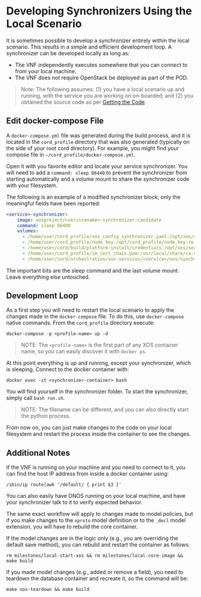 # Developing Synchronizers Using the Local Scenario

It is sometimes possible to develop a synchronizer entirely
within the local scenario. This results in a simple and efficient
development loop. A synchronizer can be developed locally
as long as:

* The VNF independently executes somewhere that you can connect to
  from your local machine.
* The VNF does not require OpenStack be deployed as part of the POD.

> Note: The following assumes: (1) you have a local scenario up and
> running, with the service you are working on on-boarded; and (2) you
> obtained the source code as per [Getting the Code](/getting_the_code.md).

## Edit docker-compose File

A `docker-compose.yml` file was generated during the build process,
and it is located in the `cord_profile` directory that was also generated
(typically on the side of your root cord directory). For example, you
might find your compose file in `~/cord_profile/docker-compose.yml`.

Open it with you favorite editor and locate your service synchronizer.
You will need to add a `command: sleep 86440` to prevent the
synchronizer from starting automatically and a volume mount to share
the synchronizer code with your filesystem.

The following is an example of a modified synchronizer block; only the
meaningful fields have been reported:

```yaml
<service>-synchronizer:
    image: xosproject/<servicename>-synchronizer:candidate
    command: sleep 86400
    volumes:
      - /home/user/cord_profile/xos_config_synchronizer.yaml:/opt/xos/xos_config.yaml:ro
      - /home/user/cord_profile/node_key:/opt/cord_profile/node_key:ro
      - /home/user/cord/build/platform-install/credentials:/opt/xos/services/<service>/credentials:ro
      - /home/user/cord_profile/im_cert_chain.pem:/usr/local/share/ca-certificates/local_certs.crt:ro
      - /home/user/cord/orchestration/xos-services/<service>/xos/synchronizer:/opt/xos/synchronizers/<service>
```

The important bits are the sleep command and the last volume
mount. Leave everything else untouched.

## Development Loop

As a first step you will need to restart the local scenario to apply the
changes made in the `docker-compose` file.  To do this, use
`docker-compose` native commands. From the `cord_profile`
directory execute:

```shell
docker-compose -p <profile-name> up -d
```

> NOTE: The `<profile-name>` is the first part of any XOS container name, so
> you can easily discover it with `docker ps`.

At this point everything is up and running, except your synchronizer, which
is sleeping. Connect to the docker container with:

```shell
docker exec -it <synchronizer-container> bash
```

You will find yourself in the synchronizer folder. To start the synchronizer,
simply call `bash run.sh`.

> NOTE: The filename can be different, and you can also directly start the
> python process.

From now on, you can just make changes to the code on your local
filesystem and restart the process inside the container to see the changes.

## Additional Notes

If the VNF is running on your machine and you need to connect to
it, you can find the host IP address from inside a docker container using:

```shell
/sbin/ip route|awk '/default/ { print $3 }'
```

You can also easily have ONOS running on your local machine, and have
your synchronizer talk to it to verify expected behavior.

The same exact workflow will apply to changes made to model policies,
but if you make changes to the `xproto` model definition or to the `_decl`
model extension, you will have to rebuild the core container.

If the model changes are in the logic only (e.g., you are overriding the default
save method), you can rebuild and restart the container as follows:

```shell
rm milestones/local-start-xos && rm milestones/local-core-image && make build
```

If you made model changes (e.g., added or remove a field), you need to teardown
the database container and recreate it, so the command will be:

```shell
make xos-teardown && make build
```
